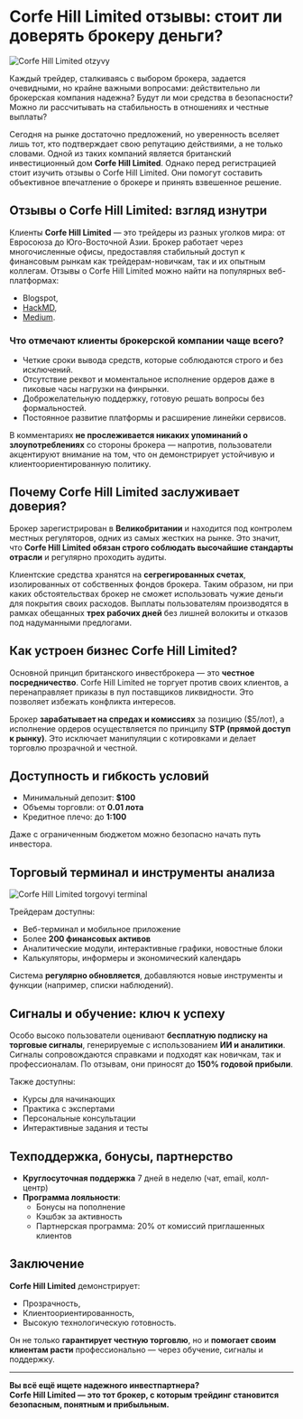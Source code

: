 # Corfe Hill Limited отзывы: стоит ли доверять брокеру деньги?
![Corfe Hill Limited otzyvy](https://github.com/user-attachments/assets/d7cc9511-dc85-4f3a-a84e-f5b022955f20)


Каждый трейдер, сталкиваясь с выбором брокера, задается очевидными, но крайне важными вопросами: действительно ли брокерская компания надежна? Будут ли мои средства в безопасности? Можно ли рассчитывать на стабильность в отношениях и честные выплаты?

Сегодня на рынке достаточно предложений, но уверенность вселяет лишь тот, кто подтверждает свою репутацию действиями, а не только словами. Одной из таких компаний является британский инвестиционный дом **Corfe Hill Limited**. Однако перед регистрацией стоит изучить отзывы о Corfe Hill Limited. Они помогут составить объективное впечатление о брокере и принять взвешенное решение.

## Отзывы о Corfe Hill Limited: взгляд изнутри

Клиенты **Corfe Hill Limited** — это трейдеры из разных уголков мира: от Евросоюза до Юго-Восточной Азии. Брокер работает через многочисленные офисы, предоставляя стабильный доступ к финансовым рынкам как трейдерам-новичкам, так и их опытным коллегам. Отзывы о Corfe Hill Limited можно найти на популярных веб-платформах:
* Blogspot,
* [HackMD](https://hackmd.io/@CorfeHillLimited/BkI7WbjMxl),
* [Medium](https://medium.com/@joannelinda781/corfe-hill-limited-%D0%BE%D1%82%D0%B7%D1%8B%D0%B2%D1%8B-%D0%B4%D0%B5%D0%B9%D1%81%D1%82%D0%B2%D0%B8%D1%82%D0%B5%D0%BB%D1%8C%D0%BD%D0%BE-%D1%87%D0%B5%D1%81%D1%82%D0%BD%D1%8B%D0%B9-%D0%B1%D1%80%D0%BE%D0%BA%D0%B5%D1%80-b9959efc7aa0).

### Что отмечают клиенты брокерской компании чаще всего?

- Четкие сроки вывода средств, которые соблюдаются строго и без исключений.  
- Отсутствие реквот и моментальное исполнение ордеров даже в пиковые часы нагрузки на финрынки.  
- Доброжелательную поддержку, готовую решать вопросы без формальностей.  
- Постоянное развитие платформы и расширение линейки сервисов.  

В комментариях **не прослеживается никаких упоминаний о злоупотреблениях** со стороны брокера — напротив, пользователи акцентируют внимание на том, что он демонстрирует устойчивую и клиентоориентированную политику.

## Почему Corfe Hill Limited заслуживает доверия?

Брокер зарегистрирован в **Великобритании** и находится под контролем местных регуляторов, одних из самых жестких на рынке. Это значит, что **Corfe Hill Limited обязан строго соблюдать высочайшие стандарты отрасли** и регулярно проходить аудиты.

Клиентские средства хранятся на **сегрегированных счетах**, изолированных от собственных фондов брокера. Таким образом, ни при каких обстоятельствах брокер не сможет использовать чужие деньги для покрытия своих расходов. Выплаты пользователям производятся в рамках обещанных **трех рабочих дней** без лишней волокиты и отказов под надуманными предлогами.

## Как устроен бизнес Corfe Hill Limited?

Основной принцип британского инвестброкера — это **честное посредничество**. Corfe Hill Limited не торгует против своих клиентов, а перенаправляет приказы в пул поставщиков ликвидности. Это позволяет избежать конфликта интересов.

Брокер **зарабатывает на спредах и комиссиях** за позицию ($5/лот), а исполнение ордеров осуществляется по принципу **STP (прямой доступ к рынку)**. Это исключает манипуляции с котировками и делает торговлю прозрачной и честной.

## Доступность и гибкость условий

- Минимальный депозит: **$100**  
- Объемы торговли: от **0.01 лота**  
- Кредитное плечо: до **1:100**

Даже с ограниченным бюджетом можно безопасно начать путь инвестора.

## Торговый терминал и инструменты анализа

![Corfe Hill Limited torgovyi terminal](https://github.com/user-attachments/assets/2b120606-2128-4dea-80f0-110ab1502468)

Трейдерам доступны:
- Веб-терминал и мобильное приложение  
- Более **200 финансовых активов**  
- Аналитические модули, интерактивные графики, новостные блоки  
- Калькуляторы, информеры и экономический календарь

Система **регулярно обновляется**, добавляются новые инструменты и функции (например, списки наблюдений).

## Сигналы и обучение: ключ к успеху

Особо высоко пользователи оценивают **бесплатную подписку на торговые сигналы**, генерируемые с использованием **ИИ и аналитики**. Сигналы сопровождаются справками и подходят как новичкам, так и профессионалам. По отзывам, они приносят до **150% годовой прибыли**.

Также доступны:
- Курсы для начинающих  
- Практика с экспертами  
- Персональные консультации  
- Интерактивные задания и тесты

## Техподдержка, бонусы, партнерство

- **Круглосуточная поддержка** 7 дней в неделю (чат, email, колл-центр)  
- **Программа лояльности**:  
  - Бонусы на пополнение  
  - Кэшбэк за активность  
  - Партнерская программа: 20% от комиссий приглашенных клиентов

## Заключение

**Corfe Hill Limited** демонстрирует:
- Прозрачность,
- Клиентоориентированность,
- Высокую технологическую готовность.

Он не только **гарантирует честную торговлю**, но и **помогает своим клиентам расти** профессионально — через обучение, сигналы и поддержку.

---

**Вы всё ещё ищете надежного инвестпартнера?  
Corfe Hill Limited — это тот брокер, с которым трейдинг становится безопасным, понятным и прибыльным.**
